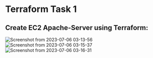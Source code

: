 # Terraform Task 1
## Create EC2 Apache-Server using Terraform:
![Screenshot from 2023-07-06 03-13-56](https://github.com/amrabunemr98/Sprints-tasks/assets/128842547/33db5d07-0e2c-4f3d-a89a-91fbe178c64c)
![Screenshot from 2023-07-06 03-15-37](https://github.com/amrabunemr98/Sprints-tasks/assets/128842547/1e81ba74-fbd9-4c4e-acc9-91774bf9c281)
![Screenshot from 2023-07-06 03-16-31](https://github.com/amrabunemr98/Sprints-tasks/assets/128842547/6a58f0ab-4278-4608-aaf2-51dff4f5b53e)
